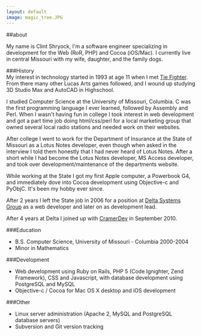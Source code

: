 ```yaml
---
layout: default
image: magic_tree.JPG
---
```


##about

My name is Clint Shryock, I'm a software engineer specializing in development for the Web (RoR, PHP) and Cocoa (iOS/Mac).  I currently live in central Missouri with my wife, daughter, and the family dogs.  

###History  
My interest in technology started in 1993 at age 11 when I met [Tie Fighter](http://en.wikipedia.org/wiki/index.html?curid=12692241). From there many other Lucas Arts games followed, and I wound up studying 3D Studio Max and AutoCAD in Highschool.  

I studied Computer Science at the University of Missouri, Columbia.  C was the first programming language I ever learned, followed by Assembly and Perl.  When I wasn't having fun in college I took interest in web development and got a part time job doing html/css/perl for a local marketing group that owned several local radio stations and needed work on their websites.  

After college I went to work for the Department of Insurance at the State of Missouri as a Lotus Notes developer, even though when asked in the interview I told them honestly that I had never heard of Lotus Notes.  After a short while I had become the Lotus Notes developer, MS Access developer, and took over development/maintenance of the departments website.  

While working at the State I got my first Apple computer, a Powerbook G4, and immediately dove into Cocoa development using Objective-c and PyObjC.  It's been my hobby ever since.  

After 2 years I left the State job in 2006 for a position at [Delta Systems Group](http://deltasys.com) as a web developer and later on as development lead.  

After 4 years at Delta I joined up with [CramerDev](http://cramerdev.com) in September 2010. 

###Education  
- B.S. Computer Science, University of Missouri - Columbia 2000-2004  
- Minor in Mathematics

###Development  
- Web development using Ruby on Rails, PHP 5 (Code Ignighter, Zend Framework), CSS and Javascript, with database development using PostgreSQL and MySQL
- Objective-c / Cocoa for Mac OS X desktop and iOS development

###Other
- Linux server administration (Apache 2, MySQL and PostgreSQL database servers)
- Subversion and Git version tracking